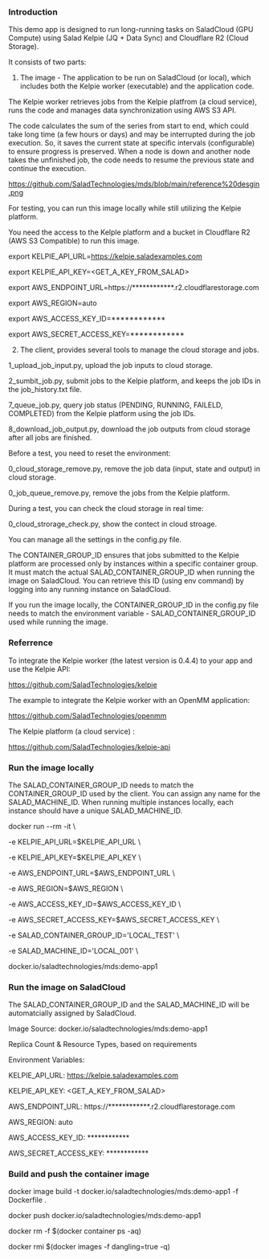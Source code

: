### Introduction

This demo app is designed to run long-running tasks on SaladCloud (GPU Compute) using Salad Kelpie (JQ + Data Sync) and Cloudflare R2 (Cloud Storage).

It consists of two parts:

1. The image - The application to be run on SaladCloud (or local), which includes both the Kelpie worker (executable) and the application code.

The Kelpie worker retrieves jobs from the Kelpie platfrom (a cloud service), runs the code and manages data synchronization using AWS S3 API.

The code calculates the sum of the series from start to end, which could take long time (a few hours or days) and may be interrupted during the job execution. So, it saves the current state at specific intervals (configurable) to ensure progress is preserved. When a node is down and another node takes the unfinished job, the code needs to resume the previous state and continue the execution.

https://github.com/SaladTechnologies/mds/blob/main/reference%20desgin.png

For testing, you can run this image locally while still utilizing the Kelpie platform.

You need the access to the Kelple platform and a bucket in Cloudflare R2 (AWS S3 Compatible) to run this image.

export KELPIE_API_URL=https://kelpie.saladexamples.com

export KELPIE_API_KEY=<GET_A_KEY_FROM_SALAD>

export AWS_ENDPOINT_URL=https://************.r2.cloudflarestorage.com

export AWS_REGION=auto

export AWS_ACCESS_KEY_ID=************

export AWS_SECRET_ACCESS_KEY=************


2. The client, provides several tools to manage the cloud storage and jobs.

1_upload_job_input.py, upload the job inputs to cloud storage.

2_sumbit_job.py, submit jobs to the Kelpie platform, and keeps the job IDs in the job_history.txt file.

7_queue_job.py, query job status (PENDING, RUNNING, FAILELD, COMPLETED) from the Kelpie platform using the job IDs.

8_download_job_output.py, download the job outputs from cloud storage after all jobs are finished.

Before a test, you need to reset the environment:

0_cloud_storage_remove.py, remove the job data (input, state and output) in cloud storage.

0_job_queue_remove.py, remove the jobs from the Kelpie platform.

During a test, you can check the cloud storage in real time:

0_cloud_strorage_check.py, show the contect in cloud stroage.


You can manage all the settings in the config.py file.

The CONTAINER_GROUP_ID ensures that jobs submitted to the Kelpie platform are processed only by instances within a specific container group. It must match the actual SALAD_CONTAINER_GROUP_ID when running the image on SaladCloud. You can retrieve this ID (using env command) by logging into any running instance on SaladCloud.

If you run the image locally,  the CONTAINER_GROUP_ID in the config.py file needs to match the environment variable - SALAD_CONTAINER_GROUP_ID used while running the image.

### Referrence

To integrate the Kelpie worker (the latest version is 0.4.4) to your app and use the Kelpie API: 

https://github.com/SaladTechnologies/kelpie

The example to integrate the Kelpie worker with an OpenMM application:

https://github.com/SaladTechnologies/openmm

The Kelpie platform (a cloud service) : 

https://github.com/SaladTechnologies/kelpie-api


### Run the image locally

The SALAD_CONTAINER_GROUP_ID needs to match the CONTAINER_GROUP_ID used by the client. You can assign any name for the SALAD_MACHINE_ID. When running multiple instances locally, each instance should have a unique SALAD_MACHINE_ID.

docker run --rm -it \

-e KELPIE_API_URL=$KELPIE_API_URL \

-e KELPIE_API_KEY=$KELPIE_API_KEY \

-e AWS_ENDPOINT_URL=$AWS_ENDPOINT_URL \

-e AWS_REGION=$AWS_REGION \

-e AWS_ACCESS_KEY_ID=$AWS_ACCESS_KEY_ID \

-e AWS_SECRET_ACCESS_KEY=$AWS_SECRET_ACCESS_KEY \

-e SALAD_CONTAINER_GROUP_ID='LOCAL_TEST' \

-e SALAD_MACHINE_ID='LOCAL_001' \

docker.io/saladtechnologies/mds:demo-app1


### Run the image on SaladCloud

The SALAD_CONTAINER_GROUP_ID and the SALAD_MACHINE_ID will be automatcially assigned by SaladCloud.

Image Source: docker.io/saladtechnologies/mds:demo-app1

Replica Count & Resource Types,  based on requirements

Environment Variables:

KELPIE_API_URL: https://kelpie.saladexamples.com

KELPIE_API_KEY: <GET_A_KEY_FROM_SALAD>

AWS_ENDPOINT_URL: https://************.r2.cloudflarestorage.com

AWS_REGION: auto

AWS_ACCESS_KEY_ID: ************

AWS_SECRET_ACCESS_KEY: ************


### Build and push the container image

docker image build -t docker.io/saladtechnologies/mds:demo-app1 -f Dockerfile .

docker push docker.io/saladtechnologies/mds:demo-app1

docker rm -f $(docker container ps -aq)

docker rmi $(docker images -f dangling=true -q)